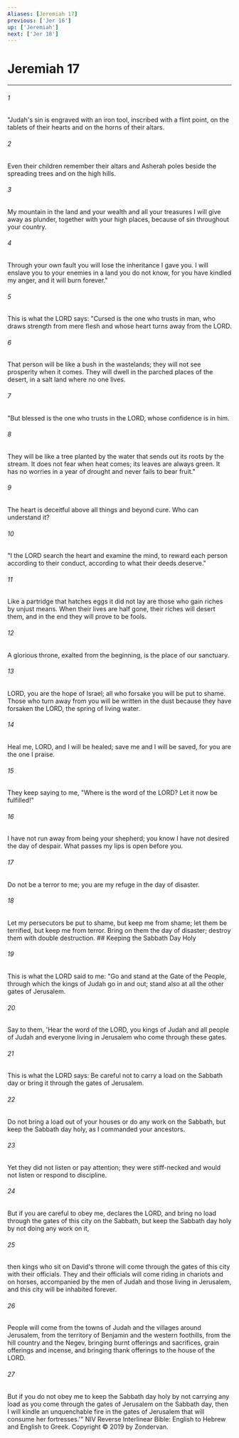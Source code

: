 ```yaml
---
Aliases: [Jeremiah 17]
previous: ['Jer 16']
up: ['Jeremiah']
next: ['Jer 18']
---
```

# Jeremiah 17

***


###### 1 
"Judah's sin is engraved with an iron tool, inscribed with a flint point, on the tablets of their hearts and on the horns of their altars. 

###### 2 
Even their children remember their altars and Asherah poles beside the spreading trees and on the high hills. 

###### 3 
My mountain in the land and your wealth and all your treasures I will give away as plunder, together with your high places, because of sin throughout your country. 

###### 4 
Through your own fault you will lose the inheritance I gave you. I will enslave you to your enemies in a land you do not know, for you have kindled my anger, and it will burn forever." 

###### 5 
This is what the LORD says: "Cursed is the one who trusts in man, who draws strength from mere flesh and whose heart turns away from the LORD. 

###### 6 
That person will be like a bush in the wastelands; they will not see prosperity when it comes. They will dwell in the parched places of the desert, in a salt land where no one lives. 

###### 7 
"But blessed is the one who trusts in the LORD, whose confidence is in him. 

###### 8 
They will be like a tree planted by the water that sends out its roots by the stream. It does not fear when heat comes; its leaves are always green. It has no worries in a year of drought and never fails to bear fruit." 

###### 9 
The heart is deceitful above all things and beyond cure. Who can understand it? 

###### 10 
"I the LORD search the heart and examine the mind, to reward each person according to their conduct, according to what their deeds deserve." 

###### 11 
Like a partridge that hatches eggs it did not lay are those who gain riches by unjust means. When their lives are half gone, their riches will desert them, and in the end they will prove to be fools. 

###### 12 
A glorious throne, exalted from the beginning, is the place of our sanctuary. 

###### 13 
LORD, you are the hope of Israel; all who forsake you will be put to shame. Those who turn away from you will be written in the dust because they have forsaken the LORD, the spring of living water. 

###### 14 
Heal me, LORD, and I will be healed; save me and I will be saved, for you are the one I praise. 

###### 15 
They keep saying to me, "Where is the word of the LORD? Let it now be fulfilled!" 

###### 16 
I have not run away from being your shepherd; you know I have not desired the day of despair. What passes my lips is open before you. 

###### 17 
Do not be a terror to me; you are my refuge in the day of disaster. 

###### 18 
Let my persecutors be put to shame, but keep me from shame; let them be terrified, but keep me from terror. Bring on them the day of disaster; destroy them with double destruction. ## Keeping the Sabbath Day Holy 

###### 19 
This is what the LORD said to me: "Go and stand at the Gate of the People, through which the kings of Judah go in and out; stand also at all the other gates of Jerusalem. 

###### 20 
Say to them, 'Hear the word of the LORD, you kings of Judah and all people of Judah and everyone living in Jerusalem who come through these gates. 

###### 21 
This is what the LORD says: Be careful not to carry a load on the Sabbath day or bring it through the gates of Jerusalem. 

###### 22 
Do not bring a load out of your houses or do any work on the Sabbath, but keep the Sabbath day holy, as I commanded your ancestors. 

###### 23 
Yet they did not listen or pay attention; they were stiff-necked and would not listen or respond to discipline. 

###### 24 
But if you are careful to obey me, declares the LORD, and bring no load through the gates of this city on the Sabbath, but keep the Sabbath day holy by not doing any work on it, 

###### 25 
then kings who sit on David's throne will come through the gates of this city with their officials. They and their officials will come riding in chariots and on horses, accompanied by the men of Judah and those living in Jerusalem, and this city will be inhabited forever. 

###### 26 
People will come from the towns of Judah and the villages around Jerusalem, from the territory of Benjamin and the western foothills, from the hill country and the Negev, bringing burnt offerings and sacrifices, grain offerings and incense, and bringing thank offerings to the house of the LORD. 

###### 27 
But if you do not obey me to keep the Sabbath day holy by not carrying any load as you come through the gates of Jerusalem on the Sabbath day, then I will kindle an unquenchable fire in the gates of Jerusalem that will consume her fortresses.'" NIV Reverse Interlinear Bible: English to Hebrew and English to Greek. Copyright © 2019 by Zondervan.
